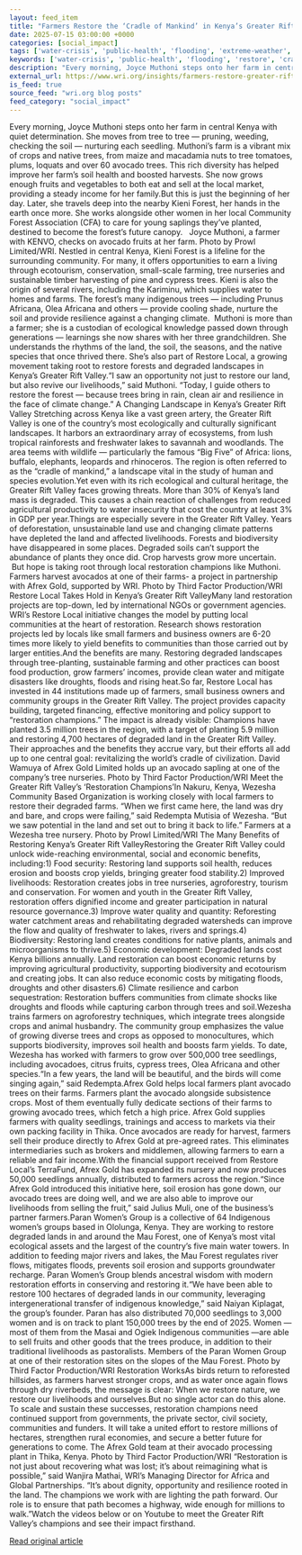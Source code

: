 ```yaml
---
layout: feed_item
title: "Farmers Restore the ‘Cradle of Mankind’ in Kenya’s Greater Rift Valley"
date: 2025-07-15 03:00:00 +0000
categories: [social_impact]
tags: ['water-crisis', 'public-health', 'flooding', 'extreme-weather', 'drought', 'climate-costs', 'year-2025', 'economic-impacts', 'climate-health']
keywords: ['water-crisis', 'public-health', 'flooding', 'restore', 'cradle', 'extreme-weather', 'drought', 'farmers']
description: "Every morning, Joyce Muthoni steps onto her farm in central Kenya with quiet determination"
external_url: https://www.wri.org/insights/farmers-restore-greater-rift-valley-kenya
is_feed: true
source_feed: "wri.org blog posts"
feed_category: "social_impact"
---
```


Every morning, Joyce Muthoni steps onto her farm in central Kenya with quiet determination. She moves from tree to tree — pruning, weeding, checking the soil — nurturing each seedling. Muthoni’s farm is a vibrant mix of crops and native trees, from maize and macadamia nuts to tree tomatoes, plums, loquats and over 60 avocado trees. This rich diversity has helped improve her farm’s soil health and boosted harvests. She now grows enough fruits and vegetables to both eat and sell at the local market, providing a steady income for her family.But this is just the beginning of her day. Later, she travels deep into the nearby Kieni Forest, her hands in the earth once more. She works alongside other women in her local Community Forest Association (CFA) to care for young saplings they’ve planted, destined to become the forest’s future canopy. &nbsp; Joyce Muthoni, a farmer with KENVO, checks on avocado fruits at her farm. Photo by Prowl Limited/WRI. Nestled in central Kenya, Kieni Forest is a lifeline for the surrounding community. For many, it offers opportunities to earn a living through ecotourism, conservation, small-scale farming, tree nurseries and sustainable timber harvesting of pine and cypress trees. Kieni is also the origin of several rivers, including the Kariminu, which supplies water to homes and farms. The forest’s many indigenous trees — including Prunus Africana, Olea Africana and others — provide cooling shade, nurture the soil and provide resilience against a changing climate. &nbsp;Muthoni is more than a farmer; she is a custodian of ecological knowledge passed down through generations — learnings she now shares with her three grandchildren. She understands the rhythms of the land, the soil, the seasons, and the native species that once thrived there. She’s also part of Restore Local, a growing movement taking root to restore forests and degraded landscapes in Kenya’s Greater Rift Valley.“I saw an opportunity not just to restore our land, but also revive our livelihoods,” said Muthoni. “Today, I guide others to restore the forest — because trees bring in rain, clean air and resilience in the face of climate change.” A Changing Landscape in Kenya’s Greater Rift Valley Stretching across Kenya like a vast green artery, the Greater Rift Valley is one of the country’s most ecologically and culturally significant landscapes. It harbors an extraordinary array of ecosystems, from lush tropical rainforests and freshwater lakes to savannah and woodlands. The area teems with wildlife — particularly the famous “Big Five” of Africa: lions, buffalo, elephants, leopards and rhinoceros. The region is often referred to as the “cradle of mankind,” a landscape vital in the study of human and species evolution.Yet even with its rich ecological and cultural heritage, the Greater Rift Valley faces growing threats. More than 30% of Kenya’s land mass is degraded. This causes a chain reaction of challenges from reduced agricultural productivity to water insecurity that cost the country at least 3% in GDP per year.Things are especially severe in the Greater Rift Valley. Years of deforestation, unsustainable land use and changing climate patterns have depleted the land and affected livelihoods. Forests and biodiversity have disappeared in some places. Degraded soils can’t support the abundance of plants they once did. Crop harvests grow more uncertain. &nbsp;But hope is taking root through local restoration champions like Muthoni. Farmers harvest avocados at one of their farms- a project in partnership with Afrex Gold, supported by WRI. Photo by Third Factor Production/WRI Restore Local Takes Hold in Kenya’s Greater Rift ValleyMany land restoration projects are top-down, led by international NGOs or government agencies. WRI’s Restore Local initiative changes the model by putting local communities at the heart of restoration. Research shows restoration projects led by locals like small farmers and business owners are 6-20 times more likely to yield benefits to communities than those carried out by larger entities.And the benefits are many. Restoring degraded landscapes through tree-planting, sustainable farming and other practices can boost food production, grow farmers’ incomes, provide clean water and mitigate disasters like droughts, floods and rising heat.So far, Restore Local has invested in 44 institutions made up of farmers, small business owners and community groups in the Greater Rift Valley. The project provides capacity building, targeted financing, effective monitoring and policy support to “restoration champions.” The impact is already visible: Champions have planted 3.5 million trees in the region, with a target of planting 5.9 million and restoring 4,700 hectares of degraded land in the Greater Rift Valley. Their approaches and the benefits they accrue vary, but their efforts all add up to one central goal: revitalizing the world’s cradle of civilization. David Wamuya of Afrex Gold Limited holds up an avocado sapling at one of the company’s tree nurseries. Photo by Third Factor Production/WRI Meet the Greater Rift Valley’s ‘Restoration Champions’In Nakuru, Kenya, Wezesha Community Based Organization is working closely with local farmers to restore their degraded farms. “When we first came here, the land was dry and bare, and crops were failing,” said Redempta Mutisia of Wezesha. “But we saw potential in the land and set out to bring it back to life.” Farmers at a Wezesha tree nursery. Photo by Prowl Limited/WRI The Many Benefits of Restoring Kenya’s Greater Rift ValleyRestoring the Greater Rift Valley could unlock wide-reaching environmental, social and economic benefits, including:1) Food security: Restoring land supports soil health, reduces erosion and boosts crop yields, bringing greater food stability.2) Improved livelihoods: Restoration creates jobs in tree nurseries, agroforestry, tourism and conservation. For women and youth in the Greater Rift Valley, restoration offers dignified income and greater participation in natural resource governance.3) Improve water quality and quantity: Reforesting water catchment areas and rehabilitating degraded watersheds can improve the flow and quality of freshwater to lakes, rivers and springs.4) Biodiversity: Restoring land creates conditions for native plants, animals and microorganisms to thrive.5) Economic development: Degraded lands cost Kenya billions annually. Land restoration can boost economic returns by improving agricultural productivity, supporting biodiversity and ecotourism and creating jobs. It can also reduce economic costs by mitigating floods, droughts and other disasters.6) Climate resilience and carbon sequestration: Restoration buffers communities from climate shocks like droughts and floods while capturing carbon through trees and soil.Wezesha trains farmers on agroforestry techniques, which integrate trees alongside crops and animal husbandry. The community group emphasizes the value of growing diverse trees and crops as opposed to monocultures, which supports biodiversity, improves soil health and boosts farm yields. To date, Wezesha has worked with farmers to grow over 500,000 tree seedlings, including avocadoes, citrus fruits, cypress trees, Olea Africana and other species.“In a few years, the land will be beautiful, and the birds will come singing again,” said Redempta.Afrex Gold helps local farmers plant avocado trees on their farms. Farmers plant the avocado alongside subsistence crops. Most of them eventually fully dedicate sections of their farms to growing avocado trees, which fetch a high price. Afrex Gold supplies farmers with quality seedlings, trainings and access to markets via their own packing facility in Thika. Once avocados are ready for harvest, farmers sell their produce directly to Afrex Gold at pre-agreed rates. This eliminates intermediaries such as brokers and middlemen, allowing farmers to earn a reliable and fair income.With the financial support received from Restore Local’s TerraFund, Afrex Gold has expanded its nursery and now produces 50,000 seedlings annually, distributed to farmers across the region.“Since Afrex Gold introduced this initiative here, soil erosion has gone down, our avocado trees are doing well, and we are also able to improve our livelihoods from selling the fruit,” said Julius Muli, one of the business’s partner farmers.Paran Women’s Group is a collective of 64 Indigenous women’s groups based in Ololunga, Kenya. They are working to restore degraded lands in and around the Mau Forest, one of Kenya’s most vital ecological assets and the largest of the country’s five main water towers. In addition to feeding major rivers and lakes, the Mau Forest regulates river flows, mitigates floods, prevents soil erosion and supports groundwater recharge. Paran Women’s Group blends ancestral wisdom with modern restoration efforts in conserving and restoring it.“We have been able to restore 100 hectares of degraded lands in our community, leveraging intergenerational transfer of indigenous knowledge,” said Naiyan Kiplagat, the group’s founder. Paran has also distributed 70,000 seedlings to 3,000 women and is on track to plant 150,000 trees by the end of 2025. Women — most of them from the Masai and Ogiek Indigenous communities —are able to sell fruits and other goods that the trees produce, in addition to their traditional livelihoods as pastoralists. Members of the Paran Women Group at one of their restoration sites on the slopes of the Mau Forest. Photo by Third Factor Production/WRI Restoration WorksAs birds return to reforested hillsides, as farmers harvest stronger crops, and as water once again flows through dry riverbeds, the message is clear: When we restore nature, we restore our livelihoods and ourselves.But no single actor can do this alone. To scale and sustain these successes, restoration champions need continued support from governments, the private sector, civil society, communities and funders. It will take a united effort to restore millions of hectares, strengthen rural economies, and secure a better future for generations to come. The Afrex Gold team at their avocado processing plant in Thika, Kenya. Photo by Third Factor Production/WRI “Restoration is not just about recovering what was lost; it’s about reimagining what is possible,” said Wanjira Mathai, WRI’s Managing Director for Africa and Global Partnerships. “It’s about dignity, opportunity and resilience rooted in the land. The champions we work with are lighting the path forward. Our role is to ensure that path becomes a highway, wide enough for millions to walk.”Watch the videos below or on Youtube to meet the Greater Rift Valley’s champions and see their impact firsthand.

[Read original article](https://www.wri.org/insights/farmers-restore-greater-rift-valley-kenya)

